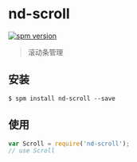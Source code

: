 # nd-scroll

[![spm version](http://spmjs.io/badge/nd-scroll)](http://spmjs.io/package/nd-scroll)

> 滚动条管理

## 安装

```
$ spm install nd-scroll --save
```

## 使用

```js
var Scroll = require('nd-scroll');
// use Scroll
```
